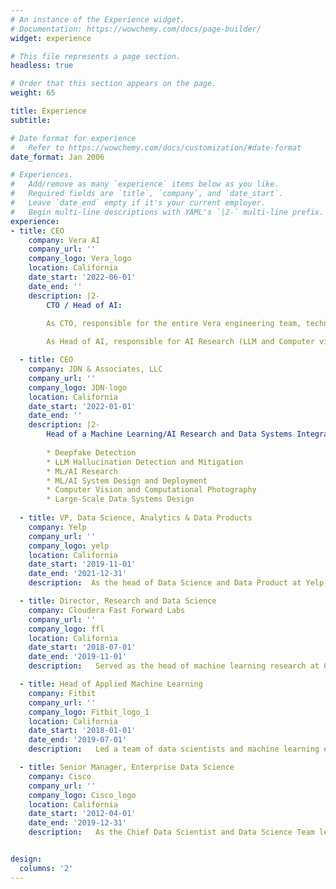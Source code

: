 ```yaml
---
# An instance of the Experience widget.
# Documentation: https://wowchemy.com/docs/page-builder/
widget: experience

# This file represents a page section.
headless: true

# Order that this section appears on the page.
weight: 65

title: Experience
subtitle:

# Date format for experience
#   Refer to https://wowchemy.com/docs/customization/#date-format
date_format: Jan 2006

# Experiences.
#   Add/remove as many `experience` items below as you like.
#   Required fields are `title`, `company`, and `date_start`.
#   Leave `date_end` empty if it's your current employer.
#   Begin multi-line descriptions with YAML's `|2-` multi-line prefix.
experience:
- title: CEO
    company: Vera AI
    company_url: ''
    company_logo: Vera_logo
    location: California
    date_start: '2022-06-01'
    date_end: ''
    description: |2-
        CTO / Head of AI:
        
        As CTO, responsible for the entire Vera engineering team, technical consultants and design partners as well as the technical execution of the Vera product roadmap

        As Head of AI, responsible for AI Research (LLM and Computer vision model training and eval) and ML Engineering

  - title: CEO
    company: JDN & Associates, LLC
    company_url: ''
    company_logo: JDN-logo
    location: California
    date_start: '2022-01-01'
    date_end: ''
    description: |2-
        Head of a Machine Learning/AI Research and Data Systems Integration consultancy. Core competencies include:
        
        * Deepfake Detection
        * LLM Hallucination Detection and Mitigation
        * ML/AI Research
        * ML/AI System Design and Deployment
        * Computer Vision and Computational Photography
        * Large-Scale Data Systems Design
        
  - title: VP, Data Science, Analytics & Data Products
    company: Yelp
    company_url: ''
    company_logo: yelp
    location: California
    date_start: '2019-11-01'
    date_end: '2021-12-31'
    description:  As the head of Data Science and Data Product at Yelp, was responsible for five functional Data Science teams and the corporate Data Product Management team, as well as the Yelp DS/ML experimentation platform (Bunsen) and the Core Machine Learning Platform.

  - title: Director, Research and Data Science 
    company: Cloudera Fast Forward Labs
    company_url: ''
    company_logo: ffl
    location: California
    date_start: '2018-07-01'
    date_end: '2019-11-01'
    description:   Served as the head of machine learning research at Cloudera, supervising a diverse team of over 30, composed of research engineers, Data Science Managers, Front-end Designer/Developers, Technical Program Managers and ML engineers.

  - title: Head of Applied Machine Learning
    company: Fitbit
    company_url: ''
    company_logo: Fitbit_logo_1
    location: California
    date_start: '2018-01-01'
    date_end: '2019-07-01'
    description:   Led a team of data scientists and machine learning engineers in the development of algorithmic applications for fitness and health monitoring.

  - title: Senior Manager, Enterprise Data Science
    company: Cisco
    company_url: ''
    company_logo: Cisco_logo
    location: California
    date_start: '2012-04-01'
    date_end: '2019-12-31'
    description:   As the Chief Data Scientist and Data Science Team lead at the Cisco Enterprise Data Science office, responsible for model selection, development, training and validation of analytical products.


design:
  columns: '2'
---
```

